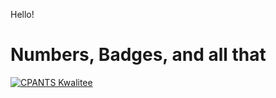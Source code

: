 Hello!

# Numbers, Badges, and all that

[![CPANTS Kwalitee](https://cpants.cpanauthors.org/author/ZMUGHAL.svg)](https://cpants.cpanauthors.org/author/ZMUGHAL)

